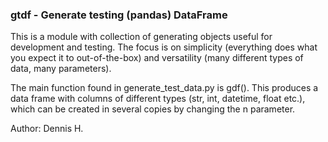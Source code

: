 ### gtdf - Generate testing (pandas) DataFrame

This is a module with collection of generating objects useful for development and testing.
The focus is on simplicity (everything does what you expect it to out-of-the-box) and versatility (many different types of data, many parameters).

The main function found in generate_test_data.py is gdf(). This produces a data frame with columns of different types (str, int, datetime, float etc.), which can be created in several copies by changing the n parameter.

Author: Dennis H.
